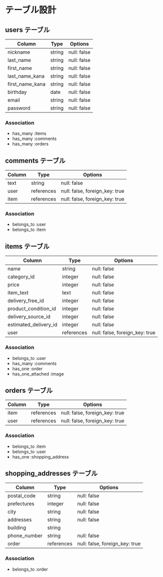 # テーブル設計

## users テーブル

| Column          | Type   | Options     |
| ----------------| ------ | ----------- |
| nickname        | string | null: false |
| last_name       | string | null: false |
| first_name      | string | null: false |
| last_name_kana  | string | null: false |
| first_name_kana | string | null: false |
| birthday        | date   | null: false |
| email           | string | null: false |
| password        | string | null: false |

### Association

- has_many :items
- has_many :comments
- has_many :orders

## comments テーブル

| Column | Type       | Options                        |
| -------| ---------- | ------------------------------ |
| text   | string     | null: false                    |
| user   | references | null: false, foreign_key: true |
| item   | references | null: false, foreign_key: true |

### Association

- belongs_to :user
- belongs_to :item

## items テーブル

| Column                | Type       | Options                        |
| ----------------------| -----------| -------------------------------|
| name                  | string     | null: false                    |
| category_id           | integer    | null: false                    |
| price                 | integer    | null: false                    |
| item_text             | text       | null: false                    |
| delivery_free_id      | integer    | null: false                    |
| product_condition_id  | integer    | null: false                    |
| delivery_source_id    | integer    | null: false                    |
| estimated_delivery_id | integer    | null: false                    |
| user                  | references | null: false, foreign_key: true |

### Association

- belongs_to :user
- has_many :comments
- has_one :order
- has_one_attached :image

## orders テーブル

| Column      | Type       | Options                        |
| ------------| -----------| -------------------------------|
| item        | references | null: false, foreign_key: true |
| user        | references | null: false, foreign_key: true |

### Association

- belongs_to :item
- belongs_to :user
- has_one :shopping_address

## shopping_addresses テーブル

| Column       | Type       | Options                         |
| -------------| -----------| --------------------------------|
| postal_code  | string     | null: false                     |
| prefectures  | integer    | null: false                     |
| city         | string     | null: false                     |
| addresses    | string     | null: false                     |
| building     | string     |                                 |
| phone_number | string     | null: false                     |
| order        | references | null: false, foreign_key: true  |

### Association

- belongs_to :order
